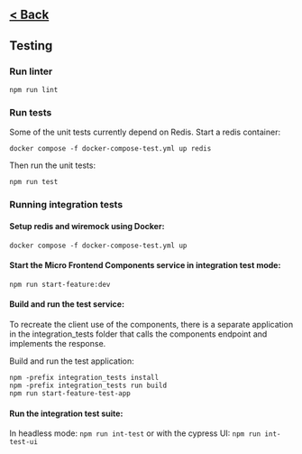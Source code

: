 [< Back](../README.md)
---

## Testing

### Run linter

`npm run lint`

### Run tests

Some of the unit tests currently depend on Redis. Start a redis container:

`docker compose -f docker-compose-test.yml up redis`

Then run the unit tests:

`npm run test`

### Running integration tests

#### Setup redis and wiremock using Docker:

`docker compose -f docker-compose-test.yml up`

#### Start the Micro Frontend Components service in integration test mode:

`npm run start-feature:dev`

#### Build and run the test service:

To recreate the client use of the components, there is a separate application in the integration_tests folder that
calls the components endpoint and implements the response.

Build and run the test application:

```shell
npm -prefix integration_tests install
npm -prefix integration_tests run build
npm run start-feature-test-app
```

#### Run the integration test suite:

In headless mode: `npm run int-test`
or with the cypress UI: `npm run int-test-ui`
